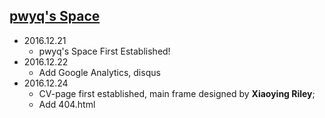 ## [pwyq's Space](pwyq.github.io)

* 2016.12.21 
  * pwyq's Space First Established!
* 2016.12.22 
  * Add Google Analytics, disqus
* 2016.12.24 
  * CV-page first established, main frame designed by __Xiaoying Riley__;
  * Add 404.html
